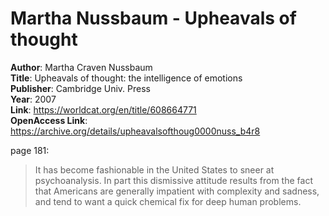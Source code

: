 # Martha Nussbaum - Upheavals of thought

**Author**: Martha Craven Nussbaum  
**Title**: Upheavals of thought: the intelligence of emotions  
**Publisher**: Cambridge Univ. Press  
**Year**: 2007  
**Link**: <https://worldcat.org/en/title/608664771>  
**OpenAccess Link**: https://archive.org/details/upheavalsofthoug0000nuss_b4r8  

page 181:  
> It has become fashionable in the United States to sneer at psychoanalysis. In part this dismissive attitude results from the fact that Americans are generally impatient with complexity and sadness, and tend to want a quick chemical fix for deep human problems.  

